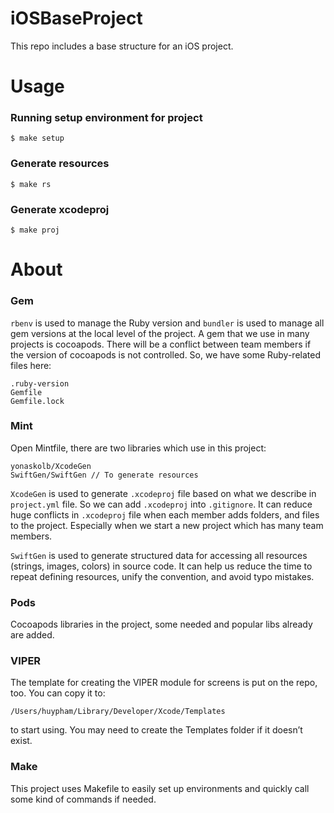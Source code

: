 # iOSBaseProject
This repo includes a base structure for an iOS project.
# Usage
### Running setup environment for project
```
$ make setup
```
### Generate resources
```
$ make rs
```
### Generate xcodeproj
```
$ make proj
```
# About
### Gem
`rbenv` is used to manage the Ruby version and `bundler` is used to manage all gem versions at the local level of the project. 
A gem that we use in many projects is cocoapods. 
There will be a conflict between team members if the version of cocoapods is not controlled.
So, we have some Ruby-related files here:
```
.ruby-version
Gemfile
Gemfile.lock
```
### Mint
Open Mintfile, there are two libraries which use in this project:
```
yonaskolb/XcodeGen
SwiftGen/SwiftGen // To generate resources
```
`XcodeGen` is used to generate `.xcodeproj` file based on what we describe in `project.yml` file. So we can add `.xcodeproj` into `.gitignore`.
It can reduce huge conflicts in `.xcodeproj` file when each member adds folders, and files to the project.
Especially when we start a new project which has many team members.

`SwiftGen` is used to generate structured data for accessing all resources (strings, images, colors) in source code. It can help us reduce the time to repeat defining resources, unify the convention, and avoid typo mistakes. 

### Pods
Cocoapods libraries in the project, some needed and popular libs already are added.

### VIPER
The template for creating the VIPER module for screens is put on the repo, too. You can copy it to:
```
/Users/huypham/Library/Developer/Xcode/Templates
```
to start using.
You may need to create the Templates folder if it doesn’t exist.

### Make
This project uses Makefile to easily set up environments and quickly call some kind of commands if needed.
